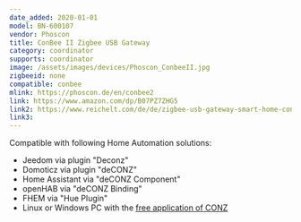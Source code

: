```yaml
---
date_added: 2020-01-01
model: BN-600107
vendor: Phoscon
title: ConBee II Zigbee USB Gateway
category: coordinator
supports: coordinator
image: /assets/images/devices/Phoscon_ConbeeII.jpg
zigbeeid: none
compatible: conbee
mlink: https://phoscon.de/en/conbee2
link: https://www.amazon.com/dp/B07PZ7ZHG5
link2: https://www.reichelt.com/de/de/zigbee-usb-gateway-smart-home-conbee-ii-p260151.html
link3: 
---
```

Compatible with following Home Automation solutions:
- Jeedom via plugin "Deconz"
- Domoticz via plugin "deCONZ"
- Home Assistant via "deCONZ Component"
- openHAB via "deCONZ Binding"
- FHEM via "Hue Plugin"
- Linux or Windows PC with the [free application of CONZ](https://phoscon.de/en/conbee2/install)